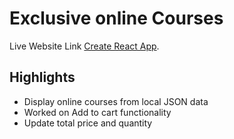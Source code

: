 # Exclusive online Courses

Live Website Link [Create React App](https://vigilant-swanson-98c6c0.netlify.app/).

## Highlights

* Display online courses from local JSON data
* Worked on Add to cart functionality 
* Update total price and quantity
